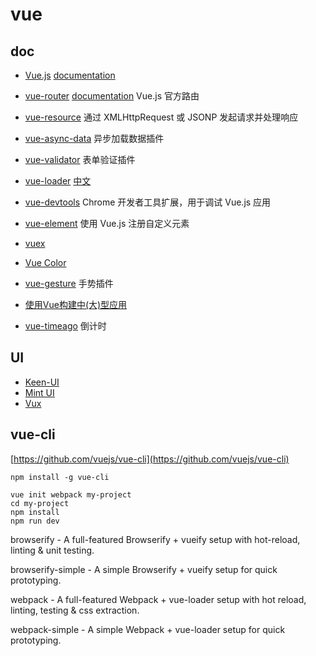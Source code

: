 # vue

## doc

- [Vue.js](https://github.com/vuejs/vue) [documentation](http://cn.vuejs.org/guide/)
- [vue-router](https://github.com/vuejs/vue-router) [documentation](http://vuejs.github.io/vue-router/zh-cn/index.html) Vue.js 官方路由
- [vue-resource](https://github.com/vuejs/vue-resource) 通过 XMLHttpRequest 或 JSONP 发起请求并处理响应
- [vue-async-data](https://github.com/vuejs/vue-async-data) 异步加载数据插件
- [vue-validator](https://github.com/vuejs/vue-validator) 表单验证插件
- [vue-loader](http://vuejs.github.io/vue-loader/) [中文](http://hq5544.github.io/vue-webpack/index.html)
- [vue-devtools](https://github.com/vuejs/vue-devtools) Chrome 开发者工具扩展，用于调试 Vue.js 应用
- [vue-element](https://github.com/vuejs/vue-element) 使用 Vue.js 注册自定义元素
- [vuex](http://vuejs.github.io/vuex/zh-cn/index.html)
- [Vue Color](https://github.com/xiaokaike/vue-color)

- [vue-gesture](https://github.com/mlyknown/vue-gesture) 手势插件

- [使用Vue构建中(大)型应用](https://segmentfault.com/a/1190000004706690)

- [vue-timeago](https://github.com/egoist/vue-timeago) 倒计时


## UI

- [Keen-UI](https://github.com/JosephusPaye/keen-ui)
- [Mint UI](https://github.com/ElemeFE/mint-ui)
- [Vux](https://github.com/airyland/vux)


## vue-cli

[https://github.com/vuejs/vue-cli](https://github.com/vuejs/vue-cli)

```shell
npm install -g vue-cli

vue init webpack my-project
cd my-project
npm install
npm run dev
```

browserify - A full-featured Browserify + vueify setup with hot-reload, linting & unit testing.

browserify-simple - A simple Browserify + vueify setup for quick prototyping.

webpack - A full-featured Webpack + vue-loader setup with hot reload, linting, testing & css extraction.

webpack-simple - A simple Webpack + vue-loader setup for quick prototyping.


